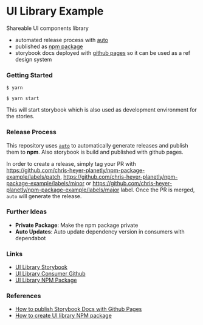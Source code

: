 # UI Library Example
Shareable UI components library
- automated release process with [auto](https://github.com/intuit/auto)
- published as [npm package](https://www.npmjs.com/package/@cheyer/npm-package-example)
- storybook docs deployed with [github pages](https://chris-heyer-planetly.github.io/npm-package-example/) so it can be used as a ref design system


### Getting Started
```
$ yarn

$ yarn start
```
This will start storybook which is also used as development environment for the stories.

### Release Process
This repository uses [`auto`](https://github.com/intuit/auto) to automatically generate releases and publish them to **npm**. Also storybook is build and published with github pages.

In order to create a release, simply tag your PR with https://github.com/chris-heyer-planetly/npm-package-example/labels/patch, https://github.com/chris-heyer-planetly/npm-package-example/labels/minor or https://github.com/chris-heyer-planetly/npm-package-example/labels/major label. Once the PR is merged, `auto` will generate the release.

### Further Ideas
- **Private Package**: Make the npm package private
- **Auto Updates**: Auto update dependency version in consumers with dependabot


### Links
- [UI Library Storybook](https://chris-heyer-planetly.github.io/npm-package-example/)
- [UI Library Consumer Github](https://github.com/chris-heyer-planetly/npm-package-consumer-example/)
- [UI Library NPM Package](https://www.npmjs.com/package/@cheyer/npm-package-example)


### References
- [How to publish Storybook Docs with Github Pages](https://dev.to/kouts/deploy-storybook-to-github-pages-3bij#:~:text=Enable%20GitHub%20Pages,docs%20folder%20in%20our%20repository.)
- [How to create UI library NPM package](https://storybook.js.org/tutorials/design-systems-for-developers/react/en/distribute/)
